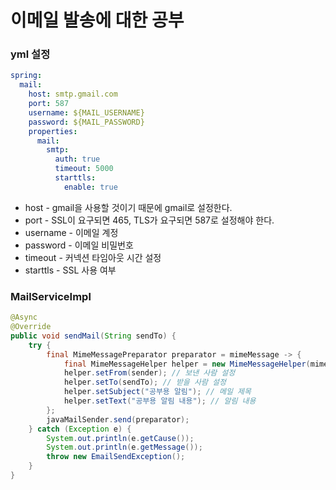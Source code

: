 # 이메일 발송에 대한 공부
### yml 설정
``` yml
spring:
  mail:
    host: smtp.gmail.com
    port: 587
    username: ${MAIL_USERNAME}
    password: ${MAIL_PASSWORD}
    properties:
      mail:
        smtp:
          auth: true
          timeout: 5000
          starttls:
            enable: true
```
- host - gmail을 사용할 것이기 때문에 gmail로 설정한다.
- port - SSL이 요구되면 465, TLS가 요구되면 587로 설정해야 한다.
- username - 이메일 계정
- password - 이메일 비밀번호
- timeout - 커넥션 타임아웃 시간 설정
- starttls - SSL 사용 여부

### MailServiceImpl

``` java
@Async
@Override
public void sendMail(String sendTo) {
    try {
        final MimeMessagePreparator preparator = mimeMessage -> {
            final MimeMessageHelper helper = new MimeMessageHelper(mimeMessage, true, "UTF-8");
            helper.setFrom(sender); // 보낸 사람 설정
            helper.setTo(sendTo); // 받을 사람 설정
            helper.setSubject("공부용 알림"); // 메일 제목
            helper.setText("공부용 알림 내용"); // 알림 내용
        };
        javaMailSender.send(preparator);
    } catch (Exception e) {
        System.out.println(e.getCause());
        System.out.println(e.getMessage());
        throw new EmailSendException();
    }
}
```

